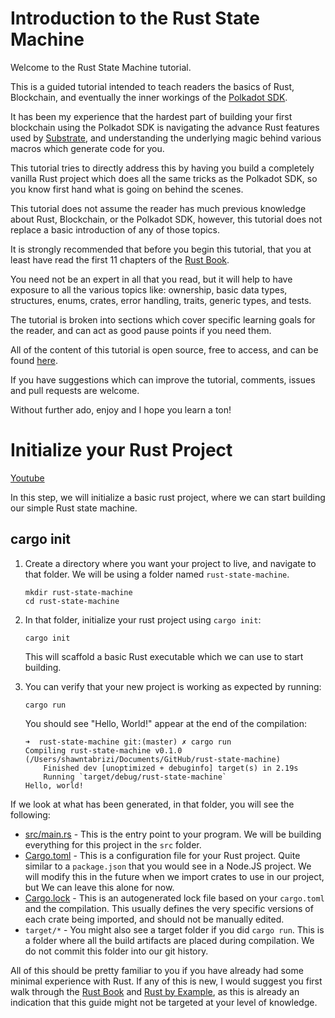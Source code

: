 # Introduction to the Rust State Machine
Welcome to the Rust State Machine tutorial.

This is a guided tutorial intended to teach readers the basics of Rust, Blockchain, and eventually the inner workings of the [Polkadot SDK](https://github.com/paritytech/polkadot-sdk).

It has been my experience that the hardest part of building your first blockchain using the Polkadot SDK is navigating the advance Rust features used by [Substrate](https://github.com/paritytech/polkadot-sdk/tree/master/substrate), and understanding the underlying magic behind various macros which generate code for you.

This tutorial tries to directly address this by having you build a completely vanilla Rust project which does all the same tricks as the Polkadot SDK, so you know first hand what is going on behind the scenes.

This tutorial does not assume the reader has much previous knowledge about Rust, Blockchain, or the Polkadot SDK, however, this tutorial does not replace a basic introduction of any of those topics.

It is strongly recommended that before you begin this tutorial, that you at least have read the first 11 chapters of the [Rust Book](https://doc.rust-lang.org/book/).

You need not be an expert in all that you read, but it will help to have exposure to all the various topics like: ownership, basic data types, structures, enums, crates, error handling, traits, generic types, and tests.

The tutorial is broken into sections which cover specific learning goals for the reader, and can act as good pause points if you need them.

All of the content of this tutorial is open source, free to access, and can be found [here](https://github.com/shawntabrizi/rust-state-machine).

If you have suggestions which can improve the tutorial, comments, issues and pull requests are welcome.

Without further ado, enjoy and I hope you learn a ton!

# Initialize your Rust Project
[Youtube](https://www.youtube.com/watch?v=ROioE9Tlrmc)

In this step, we will initialize a basic rust project, where we can start building our simple Rust state machine.

## cargo init

1. Create a directory where you want your project to live, and navigate to that folder. We will be using a folder named `rust-state-machine`.

	```
	mkdir rust-state-machine
	cd rust-state-machine
	```

2. In that folder, initialize your rust project using `cargo init`:

	```
	cargo init
	```

	This will scaffold a basic Rust executable which we can use to start building.

3. You can verify that your new project is working as expected by running:

	```
	cargo run
	```

	You should see "Hello, World!" appear at the end of the compilation:

	```
	➜  rust-state-machine git:(master) ✗ cargo run
	Compiling rust-state-machine v0.1.0 (/Users/shawntabrizi/Documents/GitHub/rust-state-machine)
		Finished dev [unoptimized + debuginfo] target(s) in 2.19s
		Running `target/debug/rust-state-machine`
	Hello, world!
	```

If we look at what has been generated, in that folder, you will see the following:

- [src/main.rs](src/main.rs) - This is the entry point to your program. We will be building everything for this project in the `src` folder.
- [Cargo.toml](Cargo.toml) - This is a configuration file for your Rust project. Quite similar to a `package.json` that you would see in a Node.JS project. We will modify this in the future when we import crates to use in our project, but We can leave this alone for now.
- [Cargo.lock](Cargo.lock) - This is an autogenerated lock file based on your `cargo.toml` and the compilation. This usually defines the very specific versions of each crate being imported, and should not be manually edited.
- `target/*` - You might also see a target folder if you did `cargo run`. This is a folder where all the build artifacts are placed during compilation. We do not commit this folder into our git history.

All of this should be pretty familiar to you if you have already had some minimal experience with Rust. If any of this is new, I would suggest you first walk through the [Rust Book](https://doc.rust-lang.org/book/) and [Rust by Example](https://doc.rust-lang.org/rust-by-example/), as this is already an indication that this guide might not be targeted at your level of knowledge.
